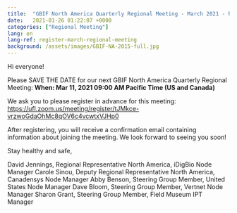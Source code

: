 ```yaml
---
title:  "GBIF North America Quarterly Regional Meeting - March 2021 - Register!"
date:   2021-01-26 01:22:07 +0000
categories: ["Regional Meeting"]
lang: en
lang-ref: register-march-regional-meeting
background: /assets/images/GBIF-NA-2015-full.jpg
---
```

Hi everyone!

Please SAVE THE DATE for our next GBIF North America Quarterly Regional Meeting:
**When: Mar 11, 2021 09:00 AM Pacific Time (US and Canada)**

We ask you to please register in advance for this meeting:
https://ufl.zoom.us/meeting/register/tJMkce-vrzwoGdaOhMc8qOV6c4vcwtxVJHp0 

After registering, you will receive a confirmation email containing information about joining the meeting. We look forward to seeing you soon!

Stay healthy and safe,

David Jennings, Regional Representative North America, iDigBio Node Manager
Carole Sinou, Deputy Regional Representative North America, Canadensys Node Manager
Abby Benson, Steering Group Member, United States Node Manager
Dave Bloom, Steering Group Member, Vertnet Node Manager
Sharon Grant, Steering Group Member, Field Museum IPT Manager
